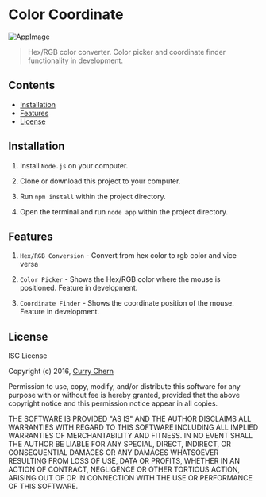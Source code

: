 # Color Coordinate

![AppImage](https://raw.githubusercontent.com/currychern/color-coordinate/master/assets/app.jpg)

> Hex/RGB color converter. Color picker and coordinate finder functionality in development.

## Contents

- [Installation](#installation)
- [Features](#features)
- [License](#license)

## Installation

1. Install `Node.js` on your computer.

2. Clone or download this project to your computer.

3. Run `npm install` within the project directory.

4. Open the terminal and run `node app` within the project directory.

## Features

1. `Hex/RGB Conversion` - Convert from hex color to rgb color and vice    
    versa

2. `Color Picker` - Shows the Hex/RGB color where the mouse is positioned.
    Feature in development.

3. `Coordinate Finder` - Shows the coordinate position of the mouse.
    Feature in development.

## License

ISC License

Copyright (c) 2016, [Curry Chern](https://github.com/currychern)

Permission to use, copy, modify, and/or distribute this software for any purpose with or without fee is hereby granted, provided that the above copyright notice and this permission notice appear in all copies.

THE SOFTWARE IS PROVIDED "AS IS" AND THE AUTHOR DISCLAIMS ALL WARRANTIES WITH REGARD TO THIS SOFTWARE INCLUDING ALL IMPLIED WARRANTIES OF MERCHANTABILITY AND FITNESS. IN NO EVENT SHALL THE AUTHOR BE LIABLE FOR ANY SPECIAL, DIRECT, INDIRECT, OR CONSEQUENTIAL DAMAGES OR ANY DAMAGES WHATSOEVER RESULTING FROM LOSS OF USE, DATA OR PROFITS, WHETHER IN AN ACTION OF CONTRACT, NEGLIGENCE OR OTHER TORTIOUS ACTION, ARISING OUT OF OR IN CONNECTION WITH THE USE OR PERFORMANCE OF THIS SOFTWARE.
